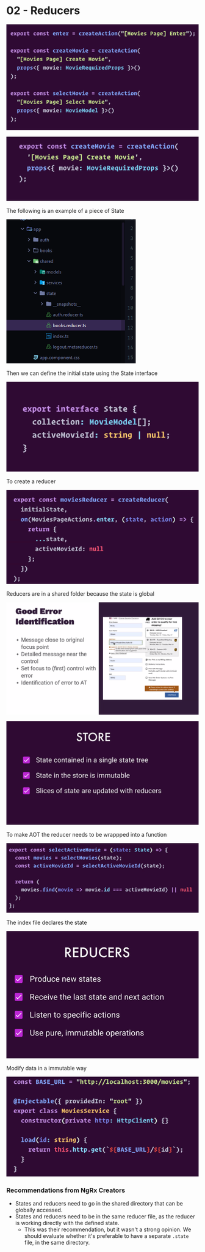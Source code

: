 # 02 - Reducers

![](../.gitbook/assets/image%20%2820%29.png)

![](../.gitbook/assets/image%20%2811%29.png)

The following is an example of a piece of State

![](../.gitbook/assets/image%20%2821%29.png)

Then we can define the initial state using the State interface

![](../.gitbook/assets/image%20%2813%29.png)

To create a reducer 

![](../.gitbook/assets/image%20%281%29.png)

Reducers are in a shared folder because the state is global

![](../.gitbook/assets/image%20%2840%29.png)

![](../.gitbook/assets/image.png)

To make AOT the reducer needs to be wrappped into a function

![](../.gitbook/assets/image%20%2810%29.png)

The index file declares the state

![](../.gitbook/assets/image%20%2812%29.png)

Modify data in a immutable way

![](../.gitbook/assets/image%20%2828%29.png)

### Recommendations from NgRx Creators

* States and reducers need to go in the shared directory  that can be globally accessed.
* States and reducers need to be in the same reducer file, as the reducer is working directly with the defined state.
  * This was their recommendation, but it wasn't a strong opinion. We should evaluate whether it's preferable to have a separate `.state` file, in the same directory.

